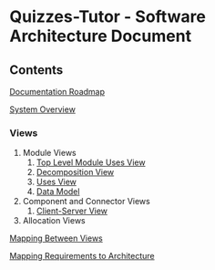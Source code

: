 # Quizzes-Tutor - Software Architecture Document

## Contents
[Documentation Roadmap](documentation_roadmap.md)

[System Overview](system_overview.md)

### Views
1. Module Views
    1. [Top Level Module Uses View](module_view_top_level_view.md)
    2. [Decomposition View](module_view_decomposition.md)
    3. [Uses View](module_view_uses.md)
    4. [Data Model](module_view_data_model.md)
2. Component and Connector Views
    1. [Client-Server View](c&c_view_client_server.md)
3. Allocation Views

[Mapping Between Views](mapping_views.md)

[Mapping Requirements to Architecture](mapping_requirements_architecture.md)
